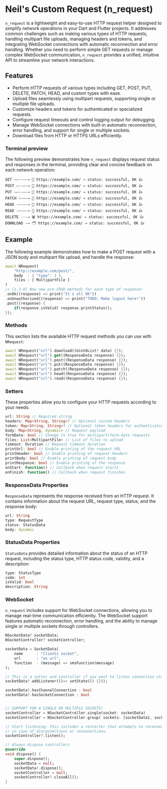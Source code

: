 # Neil's Custom Request (n_request)

`n_request` is a lightweight and easy-to-use HTTP request helper designed to simplify network operations in your Dart and Flutter projects. It addresses common challenges such as making various types of HTTP requests, handling multipart file uploads, managing headers and tokens, and integrating WebSocket connections with automatic reconnection and error handling. Whether you need to perform simple GET requests or manage complex WebSocket communication, `n_request` provides a unified, intuitive API to streamline your network interactions.

## Features
- Perform HTTP requests of various types including GET, POST, PUT, DELETE, PATCH, HEAD, and custom types with ease.
- Upload files seamlessly using multipart requests, supporting single or multiple file uploads.
- Customize headers and tokens for authenticated or specialized requests.
- Configure request timeouts and control logging output for debugging.
- Manage WebSocket connections with built-in automatic reconnection, error handling, and support for single or multiple sockets.
- Download files from HTTP or HTTPS URLs efficiently.

### Terminal preview

The following preview demonstrates how `n_request` displays request status and responses in the terminal, providing clear and concise feedback on each network operation:

```
GET ––--–-→ 💬 https://example.com/ → status: successful, OK 👍
POST –--–-→ 💾 https://example.com/ → status: successful, OK 👍
PUT ––--–-→ 📩 https://example.com/ → status: successful, OK 👍
PATCH –-–-→ 📩 https://example.com/ → status: successful, OK 👍
HEAD -–-–-→ 🫥 https://example.com/ → status: successful, OK 👍
READ -–-–-→ 👀 https://example.com/ → status: successful, OK 👍
DELETE ---→ 🗑️ https://example.com/ → status: successful, OK 👍
DOWNLOAD -→ 🗂️ https://example.com/ → status: successful, OK 👍
```

## Example

The following example demonstrates how to make a POST request with a JSON body and multipart file upload, and handle the response:

```dart
await NRequest(
    "http://example.com/post/",
    body  : { "type": 1 },
    files : [ MultipartFile ]
)
// [1.3.0] New new pre-CRUD methods for each type of response!
.onOk((response) => print("It`s all OK"))
.onUnauthorized((response) => print("TODO: Make logout here!"))
.post((response) {
    if(response.isValid) response.printStatus();
});
```

### Methods

This section lists the available HTTP request methods you can use with `NRequest`:

```dart
await NRequest("url").download((Uint8List? data) {});
await NRequest("url").get((ResponseData response) {});
await NRequest("url").post((ResponseData response) {});
await NRequest("url").put((ResponseData response) {});
await NRequest("url").patch((ResponseData response) {});
await NRequest("url").head((ResponseData response) {});
await NRequest("url").read((ResponseData response) {});
```



### Setters

These properties allow you to configure your HTTP requests according to your needs:

```dart
url: String // Required string
headers: Map<String, String>? // Optional custom headers
token: Map<String, String>? // Optional token headers for authentication
body: Map<String, dynamic> // Request payload
formData: bool // Change to true for multipart/form-data requests
files: List<MultipartFile> // List of files to upload
timeout: Duration // Request timeout duration
printUrl: bool // Enable printing of the request URL
printHeader: bool // Enable printing of request headers
printBody: bool // Enable printing of request body
printResponse: bool // Enable printing of the response
onStart: Function() // Callback when request starts
onFinish: Function() // Callback when request finishes
```

### ResponseData Properties

`ResponseData` represents the response received from an HTTP request. It contains information about the request URL, request type, status, and the response body:

```dart
url: String
type: RequestType
status: StatusData
body: dynamic
```

### StatusData Properties

`StatusData` provides detailed information about the status of an HTTP request, including the status type, HTTP status code, validity, and a description:

```dart
type: StatusType
code: int
isValid: bool
description: String
```

### WebSocket

`n_request` includes support for WebSocket connections, allowing you to manage real-time communication efficiently. The WebSocket support features automatic reconnection, error handling, and the ability to manage single or multiple sockets through controllers.

```dart
NSocketData? socketData;
NSocketController? socketController;

socketData = SocketData(
    name      : "Clients socket",
    url       : "ws url",
    function  : (message) => smsFunction(message)
);

// This is a setter and controller if you want to listen connection status
socketData?.addListener(()=> setState(() {}));

socketData?.hasChannelConnection : bool
socketData?.hasSocketConnection : bool


// SUPPORT FOR A SINGLE OR MULTIPLE SOCKETS!
socketController = NSocketController.single(socket: socketData)
socketController = NSocketController.group( sockets: [socketData1, socketData2, ...] )

// Start listening; this includes a restarter that attempts to reconnect to the socket
// in case of disconnections or reconnections.
socketController?.listen();

// Always dispose controllers
@override
void dispose() {
    super.dispose();
    socketData = null;
    socketData?.dispose();
    socketController = null;
    socketController?.closeAll();
}
```
